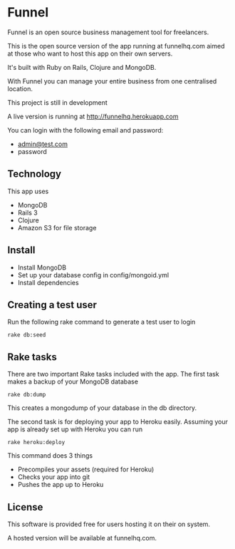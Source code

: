 # Funnel

Funnel is an open source business management tool for freelancers.

This is the open source version of the app running at funnelhq.com aimed at those who want to host this app on their own servers.

It's built with Ruby on Rails, Clojure and MongoDB.

With Funnel you can manage your entire business from one centralised location.

This project is still in development

A live version is running at http://funnelhq.herokuapp.com

You can login with the following email and password: 

+ admin@test.com 
+ password

## Technology

This app uses 

+ MongoDB
+ Rails 3
+ Clojure
+ Amazon S3 for file storage

## Install

+ Install MongoDB
+ Set up your database config in config/mongoid.yml
+ Install dependencies

## Creating a test user

Run the following rake command to generate a test user to login

    rake db:seed

## Rake tasks

There are two important Rake tasks included with the app. The first task makes a backup of your MongoDB database

    rake db:dump

This creates a mongodump of your database in the db directory.

The second task is for deploying your app to Heroku easily. Assuming your app is already set up with Heroku you can run

    rake heroku:deploy

This command does 3 things

+ Precompiles your assets (required for Heroku)
+ Checks your app into git
+ Pushes the app up to Heroku

## License 

This software is provided free for users hosting it on their on system. 

A hosted version will be available at funnelhq.com.

